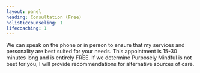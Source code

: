 ```yaml
---
layout: panel
heading: Consultation (Free)
holisticcounseling: 1
lifecoaching: 1
---
```

We can speak on the phone or in person to ensure that my services and personality are best suited for your needs. This appointment is 15-30 minutes long and is entirely FREE. If we determine Purposely Mindful is not best for you, I will provide recommendations for alternative sources of care.
